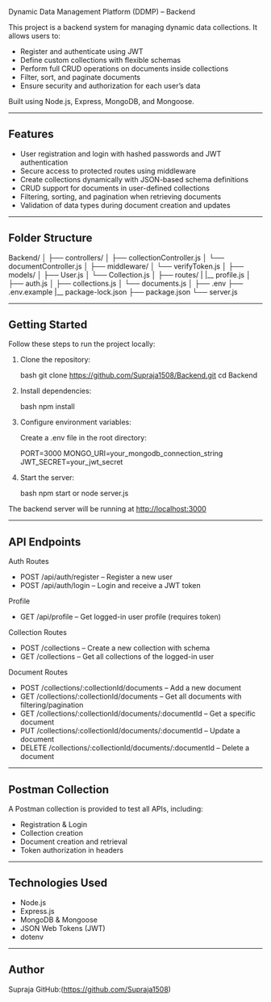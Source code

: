 Dynamic Data Management Platform (DDMP) – Backend

This project is a backend system for managing dynamic data collections. It allows users to:

* Register and authenticate using JWT
* Define custom collections with flexible schemas
* Perform full CRUD operations on documents inside collections
* Filter, sort, and paginate documents
* Ensure security and authorization for each user’s data

Built using Node.js, Express, MongoDB, and Mongoose.

---

## Features

* User registration and login with hashed passwords and JWT authentication
* Secure access to protected routes using middleware
* Create collections dynamically with JSON-based schema definitions
* CRUD support for documents in user-defined collections
* Filtering, sorting, and pagination when retrieving documents
* Validation of data types during document creation and updates

---

## Folder Structure


Backend/
│
├── controllers/
│   ├── collectionController.js
│   └── documentController.js
│
├── middleware/
│   └── verifyToken.js
│
├── models/
│   ├── User.js
│   └── Collection.js
│
├── routes/
|   |__ profile.js
│   ├── auth.js
│   ├── collections.js
│   └── documents.js
│
├── .env
├── .env.example
|__ package-lock.json
├── package.json
└── server.js


---

## Getting Started

Follow these steps to run the project locally:

1. Clone the repository:

   bash
   git clone https://github.com/Supraja1508/Backend.git
   cd Backend
   

2. Install dependencies:

   bash
   npm install
   

3. Configure environment variables:

   Create a .env file in the root directory:

   
   PORT=3000
   MONGO_URI=your_mongodb_connection_string
   JWT_SECRET=your_jwt_secret
   

4. Start the server:

   bash
   npm start
   or
   node server.js

The backend server will be running at [http://localhost:3000](http://localhost:3000)

---

## API Endpoints

Auth Routes

* POST /api/auth/register – Register a new user
* POST /api/auth/login – Login and receive a JWT token

Profile

* GET /api/profile – Get logged-in user profile (requires token)

Collection Routes

* POST /collections – Create a new collection with schema
* GET /collections – Get all collections of the logged-in user

Document Routes

* POST /collections/\:collectionId/documents – Add a new document
* GET /collections/\:collectionId/documents – Get all documents with filtering/pagination
* GET /collections/\:collectionId/documents/\:documentId – Get a specific document
* PUT /collections/\:collectionId/documents/\:documentId – Update a document
* DELETE /collections/\:collectionId/documents/\:documentId – Delete a document

---

## Postman Collection

A Postman collection is provided to test all APIs, including:

* Registration & Login
* Collection creation
* Document creation and retrieval
* Token authorization in headers

---

## Technologies Used

* Node.js
* Express.js
* MongoDB & Mongoose
* JSON Web Tokens (JWT)
* dotenv

---

## Author

Supraja
GitHub:(https://github.com/Supraja1508)
